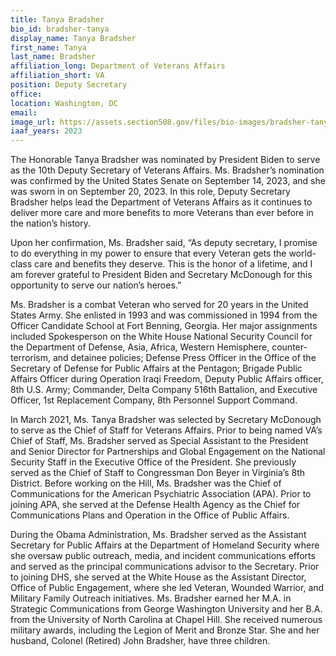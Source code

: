 ```yaml
---
title: Tanya Bradsher
bio_id: bradsher-tanya
display_name: Tanya Bradsher
first_name: Tanya
last_name: Bradsher
affiliation_long: Department of Veterans Affairs
affiliation_short: VA
position: Deputy Secretary
office: 
location: Washington, DC
email: 
image_url: https://assets.section508.gov/files/bio-images/bradsher-tanya.jpg
iaaf_years: 2023
---
```

The Honorable Tanya Bradsher was nominated by President Biden to serve as the 10th Deputy Secretary of Veterans Affairs. Ms. Bradsher’s nomination was confirmed by the United States Senate on September 14, 2023, and she was sworn in on September 20, 2023. In this role, Deputy Secretary Bradsher helps lead the Department of Veterans Affairs as it continues to deliver more care and more benefits to more Veterans than ever before in the nation’s history. 

Upon her confirmation, Ms. Bradsher said, “As deputy secretary, I promise to do everything in my power to ensure that every Veteran gets the world-class care and benefits they deserve. This is the honor of a lifetime, and I am forever grateful to President Biden and Secretary McDonough for this opportunity to serve our nation’s heroes.”

Ms. Bradsher is a combat Veteran who served for 20 years in the United States Army. She enlisted in 1993 and was commissioned in 1994 from the Officer Candidate School at Fort Benning, Georgia. Her major assignments included Spokesperson on the White House National Security Council for the Department of Defense, Asia, Africa, Western Hemisphere, counter-terrorism, and detainee policies; Defense Press Officer in the Office of the Secretary of Defense for Public Affairs at the Pentagon; Brigade Public Affairs Officer during Operation Iraqi Freedom, Deputy Public Affairs officer, 8th U.S. Army; Commander, Delta Company 516th Battalion, and Executive Officer, 1st Replacement Company, 8th Personnel Support Command.

In March 2021, Ms. Tanya Bradsher was selected by Secretary McDonough to serve as the Chief of Staff for Veterans Affairs. Prior to being named VA’s Chief of Staff, Ms. Bradsher served as Special Assistant to the President and Senior Director for Partnerships and Global Engagement on the National Security Staff in the Executive Office of the President. She previously served as the Chief of Staff to Congressman Don Beyer in Virginia’s 8th District. Before working on the Hill, Ms. Bradsher was the Chief of Communications for the American Psychiatric Association (APA). Prior to joining APA, she served at the Defense Health Agency as the Chief for Communications Plans and Operation in the Office of Public Affairs.

During the Obama Administration, Ms. Bradsher served as the Assistant Secretary for Public Affairs at the Department of Homeland Security where she oversaw public outreach, media, and incident communications efforts and served as the principal communications advisor to the Secretary. Prior to joining DHS, she served at the White House as the Assistant Director, Office of Public Engagement, where she led Veteran, Wounded Warrior, and Military Family Outreach initiatives. Ms. Bradsher earned her M.A. in Strategic Communications from George Washington University and her B.A. from the University of North Carolina at Chapel Hill. She received numerous military awards, including the Legion of Merit and Bronze Star. She and her husband, Colonel (Retired) John Bradsher, have three children.
